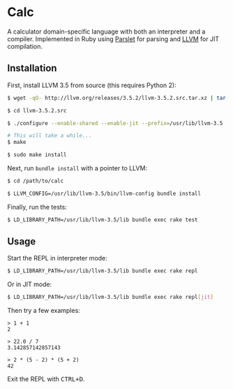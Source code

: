 # Calc

A calculator domain-specific language with both an interpreter and a
compiler.  Implemented in Ruby using [Parslet][] for parsing and [LLVM][]
for JIT compilation.

  [parslet]: http://kschiess.github.io/parslet/
  [llvm]: http://llvm.org/


## Installation

First, install LLVM 3.5 from source (this requires Python 2):

```bash
$ wget -qO- http://llvm.org/releases/3.5.2/llvm-3.5.2.src.tar.xz | tar -xJ

$ cd llvm-3.5.2.src

$ ./configure --enable-shared --enable-jit --prefix=/usr/lib/llvm-3.5

# This will take a while...
$ make

$ sudo make install
```

Next, run `bundle install` with a pointer to LLVM:

```bash
$ cd /path/to/calc

$ LLVM_CONFIG=/usr/lib/llvm-3.5/bin/llvm-config bundle install
```

Finally, run the tests:

```bash
$ LD_LIBRARY_PATH=/usr/lib/llvm-3.5/lib bundle exec rake test
```


## Usage

Start the REPL in interpreter mode:

```bash
$ LD_LIBRARY_PATH=/usr/lib/llvm-3.5/lib bundle exec rake repl
```

Or in JIT mode:

```bash
$ LD_LIBRARY_PATH=/usr/lib/llvm-3.5/lib bundle exec rake repl[jit]
```

Then try a few examples:

```
> 1 + 1
2

> 22.0 / 7
3.142857142857143

> 2 * (5 - 2) * (5 + 2)
42
```

Exit the REPL with <kbd>CTRL+D</kbd>.
